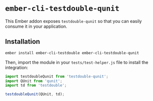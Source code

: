 # `ember-cli-testdouble-qunit`

This Ember addon exposes `testdouble-qunit` so that you can easily consume it in your application.

## Installation

```bash
ember install ember-cli-testdouble ember-cli-testdouble-qunit
```

Then, import the module in your `tests/test-helper.js` file to install the integration:

```javascript
import testdoubleQunit from 'testdouble-qunit';
import QUnit from 'qunit';
import td from 'testdouble';

testdoubleQunit(QUnit, td);
```
